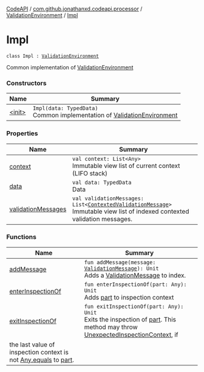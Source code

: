 [CodeAPI](../../../index.md) / [com.github.jonathanxd.codeapi.processor](../../index.md) / [ValidationEnvironment](../index.md) / [Impl](.)

# Impl

`class Impl : `[`ValidationEnvironment`](../index.md)

Common implementation of [ValidationEnvironment](../index.md)

### Constructors

| Name | Summary |
|---|---|
| [&lt;init&gt;](-init-.md) | `Impl(data: TypedData)`<br>Common implementation of [ValidationEnvironment](../index.md) |

### Properties

| Name | Summary |
|---|---|
| [context](context.md) | `val context: List<Any>`<br>Immutable view list of current context (LIFO stack) |
| [data](data.md) | `val data: TypedData`<br>Data |
| [validationMessages](validation-messages.md) | `val validationMessages: List<`[`ContextedValidationMessage`](../../-contexted-validation-message/index.md)`>`<br>Immutable view list of indexed contexted validation messages. |

### Functions

| Name | Summary |
|---|---|
| [addMessage](add-message.md) | `fun addMessage(message: `[`ValidationMessage`](../../-validation-message/index.md)`): Unit`<br>Adds a [ValidationMessage](../../-validation-message/index.md) to index. |
| [enterInspectionOf](enter-inspection-of.md) | `fun enterInspectionOf(part: Any): Unit`<br>Adds [part](enter-inspection-of.md#com.github.jonathanxd.codeapi.processor.ValidationEnvironment.Impl$enterInspectionOf(kotlin.Any)/part) to inspection context |
| [exitInspectionOf](exit-inspection-of.md) | `fun exitInspectionOf(part: Any): Unit`<br>Exits the inspection of [part](exit-inspection-of.md#com.github.jonathanxd.codeapi.processor.ValidationEnvironment.Impl$exitInspectionOf(kotlin.Any)/part). This method may throw [UnexpectedInspectionContext](../../-unexpected-inspection-context/index.md), if
the last value of inspection context is not [Any.equals](#) to [part](exit-inspection-of.md#com.github.jonathanxd.codeapi.processor.ValidationEnvironment.Impl$exitInspectionOf(kotlin.Any)/part). |
